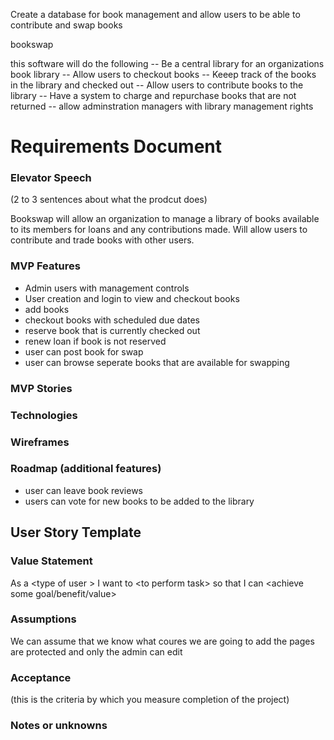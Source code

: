 Create a database for book management and allow users to be able to contribute and swap books


bookswap

this software will do the following
-- Be a central library for an organizations book library 
-- Allow users to checkout books
-- Keeep track of the books in the library and checked out
-- Allow users to contribute books to the library
-- Have a system to charge and repurchase books that are not returned
-- allow adminstration managers with library management rights




# Requirements Document

### Elevator Speech
(2 to 3 sentences about what the prodcut does)
  <p>Bookswap will allow an organization to manage a library of books available to its members for loans and any contributions made.  Will allow users to contribute and trade books with other users.</p>



### MVP Features
- Admin users with management controls
- User creation and login to view and checkout books
- add books
- checkout books with scheduled due dates
- reserve book that is currently checked out
- renew loan if book is not reserved
- user can post book for swap
- user can browse seperate books that are available for swapping


### MVP Stories



### Technologies
### Wireframes
### Roadmap (additional features)
- user can leave book reviews
- users can vote for new books to be added to the library


## User Story Template
### Value Statement
As a \<type of user \>
I want to \<to perform task\>
so that I can \<achieve some goal/benefit/value\>

### Assumptions
We can assume that we know what coures we are going to add
the pages are protected and only the admin can edit

### Acceptance
(this is the criteria by which you measure completion of the project)


### Notes or unknowns



